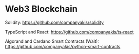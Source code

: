 # Web3 Blockchain

Solidity:
https://github.com/companyakis/solidity

TypeScript and React:
https://github.com/companyakis/ts-react

Algorand and Cardano Smart Contracts (Wait):
https://github.com/companyakis/python-smart-contracts











